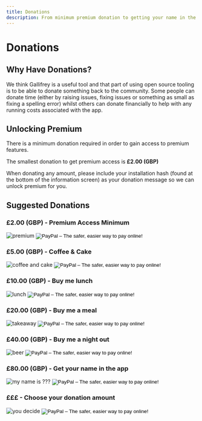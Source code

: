 ```yaml
---
title: Donations
description: From minimum premium donation to getting your name in the app, we have a range of price points to help support Gallifrey
---
```

# Donations

## Why Have Donations?

We think Gallifrey is a useful tool and that part of using open source tooling is to be able to donate something back to the community.
Some people can donate time (either by raising issues, fixing issues or something as small as fixing a spelling error) whilst others can donate financially to help with any running costs associated with the app.

## Unlocking Premium

There is a minimum donation required in order to gain access to premium features.

The smallest donation to get premium access is **£2.00 (GBP)**

When donating any amount, please include your installation hash (found at the bottom of the information screen) as your donation message so we can unlock premium for you.

## Suggested Donations

### £2.00 (GBP) - Premium Access Minimum

<form action="https://www.paypal.com/cgi-bin/webscr" method="post" target="_top" style="vertical-align:middle;">
<img alt="premium" src="{{ site.url }}/images/donations/premium.png"/>
<input type="hidden" name="cmd" value="_s-xclick">
<input type="hidden" name="hosted_button_id" value="8BZ4YEJH5HULY">
<input type="image" src="https://www.paypalobjects.com/en_GB/i/btn/btn_donate_SM.gif" border="0" name="submit" alt="PayPal – The safer, easier way to pay online!">
<img alt="" border="0" src="https://www.paypalobjects.com/en_GB/i/scr/pixel.gif" width="1" height="1">
</form>

### £5.00 (GBP) - Coffee & Cake

<form action="https://www.paypal.com/cgi-bin/webscr" method="post" target="_top" style="vertical-align:middle;">
<img alt="coffee and cake" src="{{ site.url }}/images/donations/coffeeCake.png"/>
<input type="hidden" name="cmd" value="_s-xclick">
<input type="hidden" name="hosted_button_id" value="SMFNAFP8SW3QY">
<input type="image" src="https://www.paypalobjects.com/en_GB/i/btn/btn_donate_SM.gif" border="0" name="submit" alt="PayPal – The safer, easier way to pay online!">
<img alt="" border="0" src="https://www.paypalobjects.com/en_GB/i/scr/pixel.gif" width="1" height="1">
</form>

### £10.00 (GBP) - Buy me lunch

<form action="https://www.paypal.com/cgi-bin/webscr" method="post" target="_top" style="vertical-align:middle;">
<img alt="lunch" src="{{ site.url }}/images/donations/lunch.png"/>
<input type="hidden" name="cmd" value="_s-xclick">
<input type="hidden" name="hosted_button_id" value="SZSAUBM2H3876">
<input type="image" src="https://www.paypalobjects.com/en_GB/i/btn/btn_donate_SM.gif" border="0" name="submit" alt="PayPal – The safer, easier way to pay online!">
<img alt="" border="0" src="https://www.paypalobjects.com/en_GB/i/scr/pixel.gif" width="1" height="1">
</form>

### £20.00 (GBP) - Buy me a meal

<form action="https://www.paypal.com/cgi-bin/webscr" method="post" target="_top" style="vertical-align:middle;">
<img alt="takeaway" src="{{ site.url }}/images/donations/takeaway.png"/>
<input type="hidden" name="cmd" value="_s-xclick">
<input type="hidden" name="hosted_button_id" value="4T84MVAN8ZS9N">
<input type="image" src="https://www.paypalobjects.com/en_GB/i/btn/btn_donate_SM.gif" border="0" name="submit" alt="PayPal – The safer, easier way to pay online!">
<img alt="" border="0" src="https://www.paypalobjects.com/en_GB/i/scr/pixel.gif" width="1" height="1">
</form>

### £40.00 (GBP) - Buy me a night out

<form action="https://www.paypal.com/cgi-bin/webscr" method="post" target="_top" style="vertical-align:middle;">
<img alt="beer" src="{{ site.url }}/images/donations/beer.png"/>
<input type="hidden" name="cmd" value="_s-xclick">
<input type="hidden" name="hosted_button_id" value="8XDTDQAADCYGN">
<input type="image" src="https://www.paypalobjects.com/en_GB/i/btn/btn_donate_SM.gif" border="0" name="submit" alt="PayPal – The safer, easier way to pay online!">
<img alt="" border="0" src="https://www.paypalobjects.com/en_GB/i/scr/pixel.gif" width="1" height="1">
</form>

### £80.00 (GBP) - Get your name in the app

<form action="https://www.paypal.com/cgi-bin/webscr" method="post" target="_top" style="vertical-align:middle;">
<img alt="my name is ???" src="{{ site.url }}/images/donations/myName.png"/>
<input type="hidden" name="cmd" value="_s-xclick">
<input type="hidden" name="hosted_button_id" value="RMBHZM34BRXDA">
<input type="image" src="https://www.paypalobjects.com/en_GB/i/btn/btn_donate_SM.gif" border="0" name="submit" alt="PayPal – The safer, easier way to pay online!">
<img alt="" border="0" src="https://www.paypalobjects.com/en_GB/i/scr/pixel.gif" width="1" height="1">
</form>

### £££ - Choose your donation amount

<form action="https://www.paypal.com/cgi-bin/webscr" method="post" target="_top" style="vertical-align:middle;">
<img alt="you decide" src="{{ site.url }}/images/donations/youdecide.png"/>
<input type="hidden" name="cmd" value="_s-xclick">
<input type="hidden" name="hosted_button_id" value="8RWB7ASGLW29S">
<input type="image" src="https://www.paypalobjects.com/en_GB/i/btn/btn_donate_SM.gif" border="0" name="submit" alt="PayPal – The safer, easier way to pay online!">
<img alt="" border="0" src="https://www.paypalobjects.com/en_GB/i/scr/pixel.gif" width="1" height="1">
</form>
